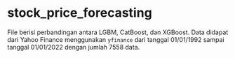 # stock_price_forecasting

File berisi perbandingan antara LGBM, CatBoost, dan XGBoost. Data didapat dari Yahoo Finance menggunakan `yfinance` dari tanggal 01/01/1992 sampai tanggal 01/01/2022 dengan jumlah 7558 data.
